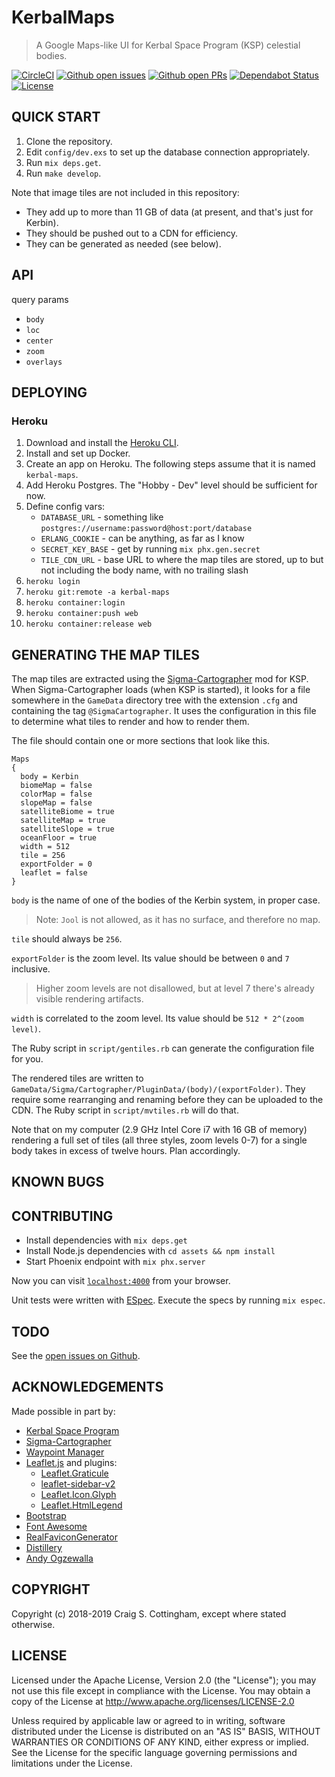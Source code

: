 # KerbalMaps

> A Google Maps-like UI for Kerbal Space Program (KSP) celestial bodies.

[![CircleCI](https://img.shields.io/circleci/project/github/FiniteMonkeys/kerbal-maps.svg?style=flat)](https://circleci.com/gh/FiniteMonkeys/kerbal-maps)
[![Github open issues](https://img.shields.io/github/issues/FiniteMonkeys/kerbal-maps.svg?style=flat)](https://github.com/FiniteMonkeys/kerbal-maps/issues)
[![Github open PRs](https://img.shields.io/github/issues-pr/FiniteMonkeys/kerbal-maps.svg?style=flat)](https://github.com/FiniteMonkeys/kerbal-maps/pulls)
[![Dependabot Status](https://api.dependabot.com/badges/status?host=github&repo=FiniteMonkeys/kerbal-maps)](https://dependabot.com)
[![License](https://img.shields.io/github/license/FiniteMonkeys/kerbal-maps.svg)](https://github.com/FiniteMonkeys/kerbal-maps/blob/master/LICENSE)

## QUICK START

  1. Clone the repository.
  2. Edit `config/dev.exs` to set up the database connection appropriately.
  3. Run `mix deps.get`.
  4. Run `make develop`.

Note that image tiles are not included in this repository:

  * They add up to more than 11 GB of data (at present, and that's just for Kerbin).
  * They should be pushed out to a CDN for efficiency.
  * They can be generated as needed (see below).

## API

query params

  * `body`
  * `loc`
  * `center`
  * `zoom`
  * `overlays`

## DEPLOYING

### Heroku

   1. Download and install the [Heroku CLI](https://devcenter.heroku.com/articles/heroku-command-line).
   2. Install and set up Docker.
   3. Create an app on Heroku. The following steps assume that it is named `kerbal-maps`.
   4. Add Heroku Postgres. The "Hobby - Dev" level should be sufficient for now.
   5. Define config vars:
      * `DATABASE_URL` - something like `postgres://username:password@host:port/database`
      * `ERLANG_COOKIE` - can be anything, as far as I know
      * `SECRET_KEY_BASE` - get by running `mix phx.gen.secret`
      * `TILE_CDN_URL` - base URL to where the map tiles are stored, up to but not including the body name, with no trailing slash
   6. `heroku login`
   7. `heroku git:remote -a kerbal-maps`
   8. `heroku container:login`
   9. `heroku container:push web`
  10. `heroku container:release web`

## GENERATING THE MAP TILES

The map tiles are extracted using the [Sigma-Cartographer]() mod for KSP.
When Sigma-Cartographer loads (when KSP is started), it looks for a file
somewhere in the `GameData` directory tree with the extension `.cfg` and
containing the tag `@SigmaCartographer`. It uses the configuration in this file
to determine what tiles to render and how to render them.

The file should contain one or more sections that look like this.

```
Maps
{
  body = Kerbin
  biomeMap = false
  colorMap = false
  slopeMap = false
  satelliteBiome = true
  satelliteMap = true
  satelliteSlope = true
  oceanFloor = true
  width = 512
  tile = 256
  exportFolder = 0
  leaflet = false
}
```

`body` is the name of one of the bodies of the Kerbin system, in proper case.

> Note: `Jool` is not allowed, as it has no surface, and therefore no map.

`tile` should always be `256`.

`exportFolder` is the zoom level. Its value should be between `0` and `7` inclusive.

> Higher zoom levels are not disallowed, but at level 7 there's already visible
> rendering artifacts.

`width` is correlated to the zoom level. Its value should be `512 * 2^(zoom level)`.

The Ruby script in `script/gentiles.rb` can generate the configuration file for you.

The rendered tiles are written to `GameData/Sigma/Cartographer/PluginData/(body)/(exportFolder)`.
They require some rearranging and renaming before they can be uploaded to the CDN.
The Ruby script in `script/mvtiles.rb` will do that.

Note that on my computer (2.9 GHz Intel Core i7 with 16 GB of memory) rendering a full
set of tiles (all three styles, zoom levels 0-7) for a single body takes in excess
of twelve hours. Plan accordingly.

## KNOWN BUGS

## CONTRIBUTING

  * Install dependencies with `mix deps.get`
  * Install Node.js dependencies with `cd assets && npm install`
  * Start Phoenix endpoint with `mix phx.server`

Now you can visit [`localhost:4000`](http://localhost:4000) from your browser.

Unit tests were written with [ESpec](https://github.com/antonmi/espec).
Execute the specs by running `mix espec`.

## TODO

See the [open issues on Github](https://github.com/FiniteMonkeys/kerbal-maps/issues).

## ACKNOWLEDGEMENTS

Made possible in part by:

* [Kerbal Space Program](https://www.kerbalspaceprogram.com/)
* [Sigma-Cartographer](https://github.com/Sigma88/Sigma-Cartographer)
* [Waypoint Manager](https://github.com/jrossignol/WaypointManager)
* [Leaflet.js](https://leafletjs.com) and plugins:
  * [Leaflet.Graticule](https://github.com/Leaflet/Leaflet.Graticule)
  * [leaflet-sidebar-v2](https://github.com/nickpeihl/leaflet-sidebar-v2)
  * [Leaflet.Icon.Glyph](https://github.com/Leaflet/Leaflet.Icon.Glyph)
  * [Leaflet.HtmlLegend](https://github.com/consbio/Leaflet.HtmlLegend)
* [Bootstrap](https://getbootstrap.com)
* [Font Awesome](https://fontawesome.com)
* [RealFaviconGenerator](https://realfavicongenerator.net/)
* [Distillery](https://hexdocs.pm/distillery/)
* [Andy Ogzewalla](https://github.com/WizardOfOgz)

## COPYRIGHT

Copyright (c) 2018-2019 Craig S. Cottingham, except where stated otherwise.

## LICENSE

Licensed under the Apache License, Version 2.0 (the "License");
you may not use this file except in compliance with the License.
You may obtain a copy of the License at http://www.apache.org/licenses/LICENSE-2.0

Unless required by applicable law or agreed to in writing,
software distributed under the License is distributed on an "AS IS" BASIS,
WITHOUT WARRANTIES OR CONDITIONS OF ANY KIND, either express or implied.
See the License for the specific language governing permissions
and limitations under the License.
